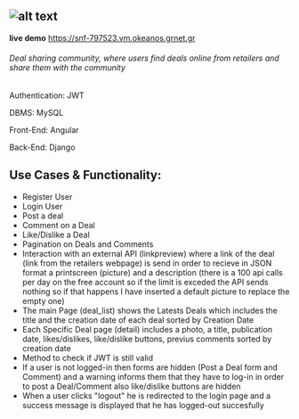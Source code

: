 
![alt text](https://i.imgur.com/L5ysbkC.png "Logo")
---
  **live demo** https://snf-797523.vm.okeanos.grnet.gr 

######  Deal sharing community, where users find deals online from retailers and share them with the community


Authentication: JWT

DBMS: MySQL

Front-End: Angular 

Back-End: Django

Use Cases & Functionality:
------
* Register User
* Login User
* Post a deal
* Comment on a Deal
* Like/Dislike a Deal
* Pagination on Deals and Comments
* Interaction with an external API (linkpreview) where a link of the deal (link from the retailers webpage) is send in order to recieve in JSON format a printscreen (picture) and a description (there is a 100 api calls per day on the free account so if the limit is exceded the API sends nothing so if that happens I have inserted a default picture to replace the empty one)
* The main Page (deal_list) shows the Latests Deals which includes the title and the creation date of each deal sorted by Creation Date
* Each Specific Deal page (detail) includes a photo, a title, publication date, likes/dislikes, like/dislike buttons, previus comments sorted by creation date
* Method to check if JWT is still valid 
* If a user is not logged-in then forms are hidden (Post a Deal form and Comment) and a warning informs them that they have to log-in in order to post a Deal/Comment also like/dislike buttons are hidden 
* When a user clicks "logout" he is redirected to the login page and a success message is displayed that he has logged-out succesfully

